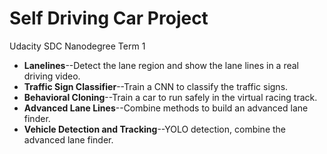 # **Self Driving Car Project**
Udacity SDC Nanodegree Term 1
* **Lanelines**--Detect the lane region and show the lane lines in a real driving video.
* **Traffic Sign Classifier**--Train a CNN to classify the traffic signs.
* **Behavioral Cloning**--Train a car to run safely in the virtual racing track. 
* **Advanced Lane Lines**--Combine methods to build an advanced lane finder. 
* **Vehicle Detection and Tracking**--YOLO detection, combine the advanced lane finder.
